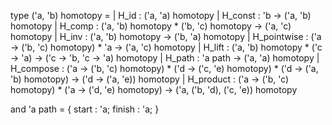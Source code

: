type ('a, 'b) homotopy =
| H_id         : ('a, 'a) homotopy
| H_const      : 'b -> ('a, 'b) homotopy
| H_comp       : ('a, 'b) homotopy * ('b, 'c) homotopy -> ('a, 'c) homotopy
| H_inv        : ('a, 'b) homotopy -> ('b, 'a) homotopy
| H_pointwise  : ('a -> ('b, 'c) homotopy) * 'a -> ('a, 'c) homotopy
| H_lift       : ('a, 'b) homotopy * ('c -> 'a) -> ('c -> 'b, 'c -> 'a) homotopy
| H_path       : 'a path -> ('a, 'a) homotopy
| H_compose    : ('a -> ('b, 'c) homotopy) * ('d -> ('c, 'e) homotopy) * ('d -> ('a, 'b) homotopy)
-> ('d -> ('a, 'e)) homotopy
| H_product    : ('a -> ('b, 'c) homotopy) * ('a -> ('d, 'e) homotopy)
-> ('a, ('b, 'd), ('c, 'e)) homotopy

and 'a path = {
start  : 'a;
finish : 'a;
}
